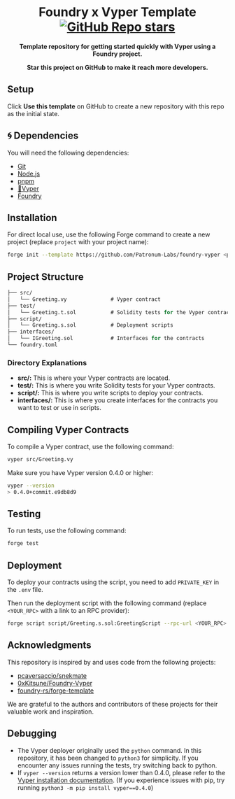 # <h1 align="center"> Foundry x Vyper Template [![GitHub Repo stars](https://img.shields.io/github/stars/Patronum-Labs/foundry-vyper?style=social)](https://github.com/Patronum-Labs/foundry-vyper) </h1> 

<p align="center"><b>Template repository for getting started quickly with Vyper using a Foundry project.</b></p>
<p align="center"><b>Star this project on GitHub to make it reach more developers.</b></p> 

## Setup

Click **Use this template** on GitHub to create a new repository with this repo as the initial state.

## 🌀 Dependencies

You will need the following dependencies:

- [Git](https://git-scm.com)
- [Node.js](https://nodejs.org)
- [pnpm](https://pnpm.io)
- [🐍Vyper](https://github.com/vyperlang/vyper)
- [Foundry](https://github.com/foundry-rs/foundry)

## Installation

For direct local use, use the following Forge command to create a new project (replace `project` with your project name):

```bash
forge init --template https://github.com/Patronum-Labs/foundry-vyper <project>
```

## Project Structure

```ml
├── src/
│   └── Greeting.vy              # Vyper contract
├── test/
│   └── Greeting.t.sol           # Solidity tests for the Vyper contract
├── script/
│   └── Greeting.s.sol           # Deployment scripts
├── interfaces/
│   └── IGreeting.sol            # Interfaces for the contracts
└── foundry.toml

```

### Directory Explanations

- **src/:** This is where your Vyper contracts are located.
- **test/:** This is where you write Solidity tests for your Vyper contracts.
- **script/:** This is where you write scripts to deploy your contracts.
- **interfaces/:** This is where you create interfaces for the contracts you want to test or use in scripts.

## Compiling Vyper Contracts

To compile a Vyper contract, use the following command:

```bash
vyper src/Greeting.vy
```

Make sure you have Vyper version 0.4.0 or higher:

```bash
vyper --version
> 0.4.0+commit.e9db8d9
```

## Testing

To run tests, use the following command:

```bash
forge test
```

## Deployment

To deploy your contracts using the script, you need to add `PRIVATE_KEY` in the `.env` file.

Then run the deployment script with the following command (replace `<YOUR_RPC>` with a link to an RPC provider):

```bash
forge script script/Greeting.s.sol:GreetingScript --rpc-url <YOUR_RPC> --broadcast
```

## Acknowledgments

This repository is inspired by and uses code from the following projects:

- [pcaversaccio/snekmate](https://github.com/pcaversaccio/snekmate)
- [0xKitsune/Foundry-Vyper](https://github.com/0xKitsune/Foundry-Vyper)
- [foundry-rs/forge-template](https://github.com/foundry-rs/forge-template)

We are grateful to the authors and contributors of these projects for their valuable work and inspiration.

## Debugging

* The Vyper deployer originally used the `python` command. In this repository, it has been changed to `python3` for simplicity. If you encounter any issues running the tests, try switching back to python.
* If `vyper --version` returns a version lower than 0.4.0, please refer to the [Vyper installation documentation](https://docs.vyperlang.org/en/latest/installing-vyper.html). (If you experience issues with pip, try running `python3 -m pip install vyper==0.4.0`)

